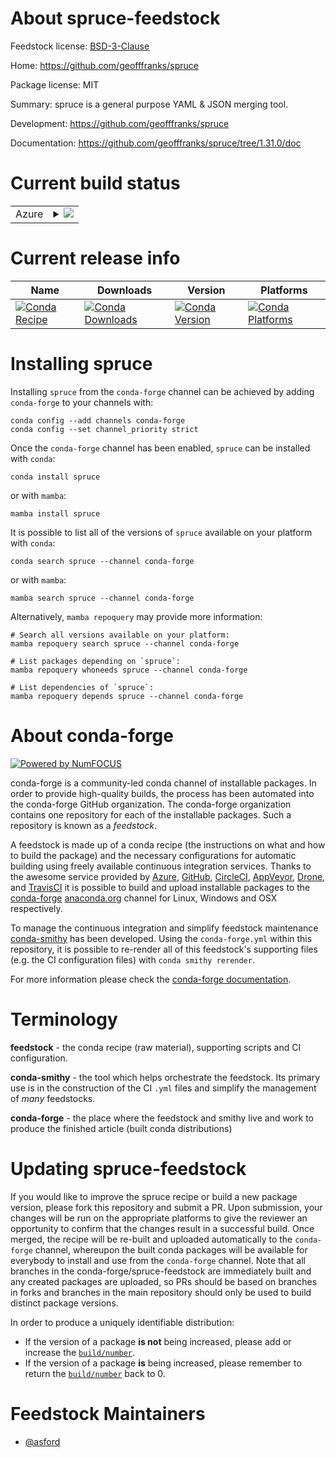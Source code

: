 About spruce-feedstock
======================

Feedstock license: [BSD-3-Clause](https://github.com/conda-forge/spruce-feedstock/blob/main/LICENSE.txt)

Home: https://github.com/geofffranks/spruce

Package license: MIT

Summary: spruce is a general purpose YAML & JSON merging tool.

Development: https://github.com/geofffranks/spruce

Documentation: https://github.com/geofffranks/spruce/tree/1.31.0/doc

Current build status
====================


<table>
    
  <tr>
    <td>Azure</td>
    <td>
      <details>
        <summary>
          <a href="https://dev.azure.com/conda-forge/feedstock-builds/_build/latest?definitionId=21595&branchName=main">
            <img src="https://dev.azure.com/conda-forge/feedstock-builds/_apis/build/status/spruce-feedstock?branchName=main">
          </a>
        </summary>
        <table>
          <thead><tr><th>Variant</th><th>Status</th></tr></thead>
          <tbody><tr>
              <td>linux_64</td>
              <td>
                <a href="https://dev.azure.com/conda-forge/feedstock-builds/_build/latest?definitionId=21595&branchName=main">
                  <img src="https://dev.azure.com/conda-forge/feedstock-builds/_apis/build/status/spruce-feedstock?branchName=main&jobName=linux&configuration=linux%20linux_64_" alt="variant">
                </a>
              </td>
            </tr><tr>
              <td>osx_64</td>
              <td>
                <a href="https://dev.azure.com/conda-forge/feedstock-builds/_build/latest?definitionId=21595&branchName=main">
                  <img src="https://dev.azure.com/conda-forge/feedstock-builds/_apis/build/status/spruce-feedstock?branchName=main&jobName=osx&configuration=osx%20osx_64_" alt="variant">
                </a>
              </td>
            </tr><tr>
              <td>win_64</td>
              <td>
                <a href="https://dev.azure.com/conda-forge/feedstock-builds/_build/latest?definitionId=21595&branchName=main">
                  <img src="https://dev.azure.com/conda-forge/feedstock-builds/_apis/build/status/spruce-feedstock?branchName=main&jobName=win&configuration=win%20win_64_" alt="variant">
                </a>
              </td>
            </tr>
          </tbody>
        </table>
      </details>
    </td>
  </tr>
</table>

Current release info
====================

| Name | Downloads | Version | Platforms |
| --- | --- | --- | --- |
| [![Conda Recipe](https://img.shields.io/badge/recipe-spruce-green.svg)](https://anaconda.org/conda-forge/spruce) | [![Conda Downloads](https://img.shields.io/conda/dn/conda-forge/spruce.svg)](https://anaconda.org/conda-forge/spruce) | [![Conda Version](https://img.shields.io/conda/vn/conda-forge/spruce.svg)](https://anaconda.org/conda-forge/spruce) | [![Conda Platforms](https://img.shields.io/conda/pn/conda-forge/spruce.svg)](https://anaconda.org/conda-forge/spruce) |

Installing spruce
=================

Installing `spruce` from the `conda-forge` channel can be achieved by adding `conda-forge` to your channels with:

```
conda config --add channels conda-forge
conda config --set channel_priority strict
```

Once the `conda-forge` channel has been enabled, `spruce` can be installed with `conda`:

```
conda install spruce
```

or with `mamba`:

```
mamba install spruce
```

It is possible to list all of the versions of `spruce` available on your platform with `conda`:

```
conda search spruce --channel conda-forge
```

or with `mamba`:

```
mamba search spruce --channel conda-forge
```

Alternatively, `mamba repoquery` may provide more information:

```
# Search all versions available on your platform:
mamba repoquery search spruce --channel conda-forge

# List packages depending on `spruce`:
mamba repoquery whoneeds spruce --channel conda-forge

# List dependencies of `spruce`:
mamba repoquery depends spruce --channel conda-forge
```


About conda-forge
=================

[![Powered by
NumFOCUS](https://img.shields.io/badge/powered%20by-NumFOCUS-orange.svg?style=flat&colorA=E1523D&colorB=007D8A)](https://numfocus.org)

conda-forge is a community-led conda channel of installable packages.
In order to provide high-quality builds, the process has been automated into the
conda-forge GitHub organization. The conda-forge organization contains one repository
for each of the installable packages. Such a repository is known as a *feedstock*.

A feedstock is made up of a conda recipe (the instructions on what and how to build
the package) and the necessary configurations for automatic building using freely
available continuous integration services. Thanks to the awesome service provided by
[Azure](https://azure.microsoft.com/en-us/services/devops/), [GitHub](https://github.com/),
[CircleCI](https://circleci.com/), [AppVeyor](https://www.appveyor.com/),
[Drone](https://cloud.drone.io/welcome), and [TravisCI](https://travis-ci.com/)
it is possible to build and upload installable packages to the
[conda-forge](https://anaconda.org/conda-forge) [anaconda.org](https://anaconda.org/)
channel for Linux, Windows and OSX respectively.

To manage the continuous integration and simplify feedstock maintenance
[conda-smithy](https://github.com/conda-forge/conda-smithy) has been developed.
Using the ``conda-forge.yml`` within this repository, it is possible to re-render all of
this feedstock's supporting files (e.g. the CI configuration files) with ``conda smithy rerender``.

For more information please check the [conda-forge documentation](https://conda-forge.org/docs/).

Terminology
===========

**feedstock** - the conda recipe (raw material), supporting scripts and CI configuration.

**conda-smithy** - the tool which helps orchestrate the feedstock.
                   Its primary use is in the construction of the CI ``.yml`` files
                   and simplify the management of *many* feedstocks.

**conda-forge** - the place where the feedstock and smithy live and work to
                  produce the finished article (built conda distributions)


Updating spruce-feedstock
=========================

If you would like to improve the spruce recipe or build a new
package version, please fork this repository and submit a PR. Upon submission,
your changes will be run on the appropriate platforms to give the reviewer an
opportunity to confirm that the changes result in a successful build. Once
merged, the recipe will be re-built and uploaded automatically to the
`conda-forge` channel, whereupon the built conda packages will be available for
everybody to install and use from the `conda-forge` channel.
Note that all branches in the conda-forge/spruce-feedstock are
immediately built and any created packages are uploaded, so PRs should be based
on branches in forks and branches in the main repository should only be used to
build distinct package versions.

In order to produce a uniquely identifiable distribution:
 * If the version of a package **is not** being increased, please add or increase
   the [``build/number``](https://docs.conda.io/projects/conda-build/en/latest/resources/define-metadata.html#build-number-and-string).
 * If the version of a package **is** being increased, please remember to return
   the [``build/number``](https://docs.conda.io/projects/conda-build/en/latest/resources/define-metadata.html#build-number-and-string)
   back to 0.

Feedstock Maintainers
=====================

* [@asford](https://github.com/asford/)

